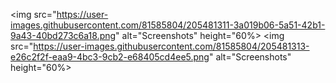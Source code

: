
<img src="https://user-images.githubusercontent.com/81585804/205481311-3a019b06-5a51-42b1-9a43-40bd273c6a18.png" alt="Screenshots" height="60%>
<img src="https://user-images.githubusercontent.com/81585804/205481313-e26c2f2f-eaa9-4bc3-9cb2-e68405cd4ee5.png" alt="Screenshots" height="60%>


